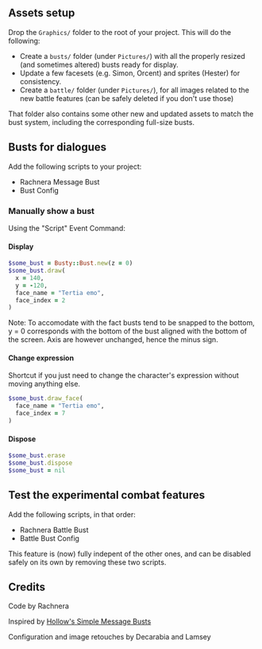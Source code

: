 ## Assets setup

Drop the `Graphics/` folder to the root of your project. This will do the following:
- Create a `busts/` folder (under `Pictures/`) with all the properly resized (and sometimes altered) busts ready for display.
- Update a few facesets (e.g. Simon, Orcent) and sprites (Hester) for consistency.
- Create a `battle/` folder (under `Pictures/`), for all images related to the new battle features (can be safely deleted if you don't use those)

That folder also contains some other new and updated assets to match the bust system, including the corresponding full-size busts.

## Busts for dialogues

Add the following scripts to your project:
- Rachnera Message Bust
- Bust Config

### Manually show a bust

Using the "Script" Event Command:

#### Display

```rb
$some_bust = Busty::Bust.new(z = 0)
$some_bust.draw(
  x = 140,
  y = -120,
  face_name = "Tertia emo",
  face_index = 2
)
```

Note: To accomodate with the fact busts tend to be snapped to the bottom, y = 0 corresponds with the bottom of the bust aligned with the bottom of the screen. Axis are however unchanged, hence the minus sign.

#### Change expression

Shortcut if you just need to change the character's expression without moving anything else.

```rb
$some_bust.draw_face(
  face_name = "Tertia emo",
  face_index = 7
)
```

#### Dispose

```rb
$some_bust.erase
$some_bust.dispose
$some_bust = nil
```

## Test the experimental combat features

Add the following scripts, in that order:
- Rachnera Battle Bust
- Battle Bust Config

This feature is (now) fully indepent of the other ones, and can be disabled safely on its own by removing these two scripts.

## Credits

Code by Rachnera

Inspired by [Hollow's Simple Message Busts](https://forums.rpgmakerweb.com/index.php?threads/simple-message-busts.45897/)

Configuration and image retouches by Decarabia and Lamsey
